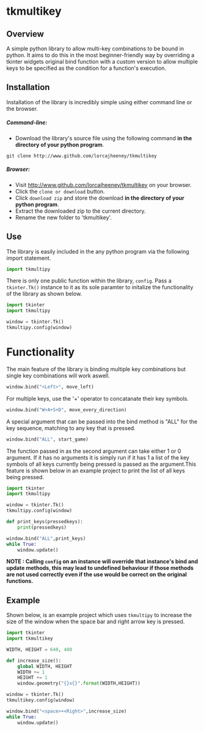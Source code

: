 # tkmultikey
## Overview
A simple python library to allow multi-key combinations to be bound in python. It aims to do this in the most beginner-friendly way by overriding a tkinter widgets original bind function with a custom version to allow multiple keys to be specified as the condition for a function's execution.
## Installation
Installation of the library is incredibly simple using either command line or the browser.
##### Command-line:
- Download the library's source file using the following command **in the directory of your python program**.
```
git clone http://www.github.com/lorcajheeney/tkmultikey
```
##### Browser:
- Visit http://www.github.com/lorcajheeney/tkmultikey on your browser.
- Click the `clone or download` button.
- Click `download zip` and store the download **in the directory of your python program**.
- Extract the downloaded zip to the current directory.
- Rename the new folder to 'tkmultikey'.
## Use
The library is easily included in the any python program via the following import statement.
```python
import tkmultipy
```
There is only one public function within the library, `config`. Pass a `tkinter.Tk()` instance to it as its sole paramter to initalize the functionality of the library as shown below.
```python
import tkinter
import tkmultipy

window = tkinter.Tk()
tkmultipy.config(window)
```
# Functionality
The main feature of the library is binding multiple key combinations but single key combinations will work aswell.
```python
window.bind("<Left>", move_left)
```
For multiple keys, use the '+' operator to concatanate their key symbols.
```python
window.bind("W+A+S+D", move_every_direction)
```
A special argument that can be passed into the bind method is "ALL" for the key sequence, matching to any key that is pressed.
```python
window.bind("ALL", start_game)
```
The function passed in as the second argument can take either 1 or 0 argument. If it has no arguments it is simply run if it has 1 a list of the key symbols of all keys currently being pressed is passed as the argument.This feature is shown below in an example project to print the list of all keys being pressed.
```python
import tkinter
import tkmultipy

window = tkinter.Tk()
tkmultipy.config(window)

def print_keys(pressedkeys):
    print(pressedkeys)

window.bind("ALL",print_keys)
while True:
    window.update()
```
**NOTE : Calling `config` on an instance will override that instance's bind and update methods, this may lead to undefined behaviour if those methods are not used correctly even if the use would be correct on the original functions.**
## Example
Shown below, is an example project which uses `tkmultipy` to  increase the size of the window when the space bar and right arrow key is pressed.
```python
import tkinter
import tkmultikey

WIDTH, HEIGHT = 640, 480

def increase_size():
    global WIDTH, HEIGHT
    WIDTH += 1
    HEIGHT += 1
    window.geometry("{}x{}".format(WIDTH,HEIGHT))

window = tkinter.Tk()
tkmultikey.config(window)

window.bind("<space>+<Right>",increase_size)
while True:
    window.update()
```

